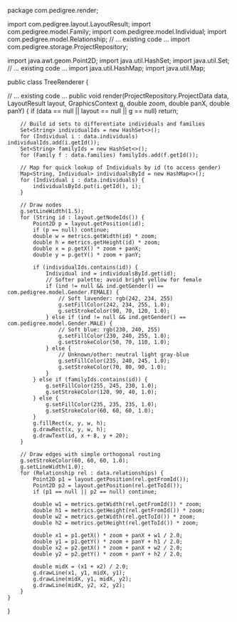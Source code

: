 package com.pedigree.render;

import com.pedigree.layout.LayoutResult;
import com.pedigree.model.Family;
import com.pedigree.model.Individual;
import com.pedigree.model.Relationship;
// ... existing code ...
import com.pedigree.storage.ProjectRepository;

import java.awt.geom.Point2D;
import java.util.HashSet;
import java.util.Set;
// ... existing code ...
import java.util.HashMap;
import java.util.Map;

public class TreeRenderer {

// ... existing code ...
    public void render(ProjectRepository.ProjectData data, LayoutResult layout, GraphicsContext g,
                       double zoom, double panX, double panY) {
        if (data == null || layout == null || g == null) return;

        // Build id sets to differentiate individuals and families
        Set<String> individualIds = new HashSet<>();
        for (Individual i : data.individuals) individualIds.add(i.getId());
        Set<String> familyIds = new HashSet<>();
        for (Family f : data.families) familyIds.add(f.getId());

        // Map for quick lookup of Individuals by id (to access gender)
        Map<String, Individual> individualsById = new HashMap<>();
        for (Individual i : data.individuals) {
            individualsById.put(i.getId(), i);
        }

        // Draw nodes
        g.setLineWidth(1.5);
        for (String id : layout.getNodeIds()) {
            Point2D p = layout.getPosition(id);
            if (p == null) continue;
            double w = metrics.getWidth(id) * zoom;
            double h = metrics.getHeight(id) * zoom;
            double x = p.getX() * zoom + panX;
            double y = p.getY() * zoom + panY;

            if (individualIds.contains(id)) {
                Individual ind = individualsById.get(id);
                // Softer palette; avoid bright yellow for female
                if (ind != null && ind.getGender() == com.pedigree.model.Gender.FEMALE) {
                    // Soft lavender: rgb(242, 234, 255)
                    g.setFillColor(242, 234, 255, 1.0);
                    g.setStrokeColor(90, 70, 120, 1.0);
                } else if (ind != null && ind.getGender() == com.pedigree.model.Gender.MALE) {
                    // Soft blue: rgb(230, 240, 255)
                    g.setFillColor(230, 240, 255, 1.0);
                    g.setStrokeColor(50, 70, 110, 1.0);
                } else {
                    // Unknown/other: neutral light gray-blue
                    g.setFillColor(235, 240, 245, 1.0);
                    g.setStrokeColor(70, 80, 90, 1.0);
                }
            } else if (familyIds.contains(id)) {
                g.setFillColor(255, 245, 230, 1.0);
                g.setStrokeColor(120, 90, 40, 1.0);
            } else {
                g.setFillColor(235, 235, 235, 1.0);
                g.setStrokeColor(60, 60, 60, 1.0);
            }
            g.fillRect(x, y, w, h);
            g.drawRect(x, y, w, h);
            g.drawText(id, x + 8, y + 20);
        }

        // Draw edges with simple orthogonal routing
        g.setStrokeColor(60, 60, 60, 1.0);
        g.setLineWidth(1.0);
        for (Relationship rel : data.relationships) {
            Point2D p1 = layout.getPosition(rel.getFromId());
            Point2D p2 = layout.getPosition(rel.getToId());
            if (p1 == null || p2 == null) continue;

            double w1 = metrics.getWidth(rel.getFromId()) * zoom;
            double h1 = metrics.getHeight(rel.getFromId()) * zoom;
            double w2 = metrics.getWidth(rel.getToId()) * zoom;
            double h2 = metrics.getHeight(rel.getToId()) * zoom;

            double x1 = p1.getX() * zoom + panX + w1 / 2.0;
            double y1 = p1.getY() * zoom + panY + h1 / 2.0;
            double x2 = p2.getX() * zoom + panX + w2 / 2.0;
            double y2 = p2.getY() * zoom + panY + h2 / 2.0;

            double midX = (x1 + x2) / 2.0;
            g.drawLine(x1, y1, midX, y1);
            g.drawLine(midX, y1, midX, y2);
            g.drawLine(midX, y2, x2, y2);
        }
    }
}
